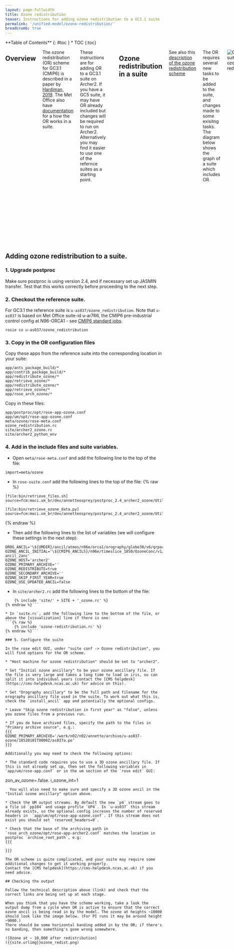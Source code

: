 ```yaml
---
layout: page-fullwidth
title: Ozone redistribution
teaser: Instructions for adding ozone redistribution to a GC3.1 suite
permalink: '/unified-model/ozone-redistribution/'
breadcrumb: true
---
```


<div class="row">
<div class="medium-4 medium-push-8 columns" markdown="1">
<div class="panel radius" markdown="1">
**Table of Contents**
{: #toc }
*  TOC
{:toc}
</div><!-- /.panel -->
</div><!-- /.medium-4 -->

<div class="medium-8 medium-pull-4 columns" markdown="1">

## Overview

The ozone redistribution (OR) scheme for GC3.1 (CMIP6) is described in a paper by [Hardiman, 2019](https://doi.org/10.1029/2019MS001714). 
The Met Office also have [documentation](https://code.metoffice.gov.uk/trac/moci/wiki/OzoneRedistribution) for a how the OR works in a suite. 

These instructions are for adding OR to a GC3.1 suite on Archer2. If you have a GC5 suite, it may have OR already included but changes will be required to run on Archer2. Alternatively you may find it easier to use one of the refernce suites as a starting point.

| Config | Suite |
| :----- | :---- |
| GC3.1  | [u-as037/ozone_redistribution](https://code.metoffice.gov.uk/trac/roses-u/browser/a/s/0/3/7/ozone_redistribution) | 
| GC5    | [u-da412/archer2_ozone](https://code.metoffice.gov.uk/trac/roses-u/browser/d/a/4/1/2/archer2_ozone) | 

## Ozone redistribution in a suite 

See also this [description of the ozone redistribution scheme](https://code.metoffice.gov.uk/trac/moci/wiki/OzoneRedistribution)

The OR requires several new tasks to be added to the suite, and changes made to some exisitng tasks. The diagram below shows the graph of a suite which includes OR.

![Graph of suite with ozone redistribution]({{site.urlimg}}ozone_graph.png)

* `coupled`: As the model runs, data required for the OR is written to a monthly `p4` file: 
```
(0, 253)  DENSITY*R*R AFTER TIMESTEP
(30, 453) Height at Tropopause Level
```

* `postproc`: The monthly `p4` files are then gathered into an annual `po` file for use by the OR code. 
 
* `retrieve_ozone`: This runs at the start of the year before the model and checks that input data required for the OR code are available. The scheme requires data from the previous 1 or 2 years of the simulation. This may be from this run or archived data. Source data is symlinked into a directory: `share/data/ozone_redistribution`. If no archived data is available the OR scheme will not be run for the first year. 

* `redistribute_ozone`: Runs the actual redistribution code, creating a new ozone ancillary file for use in the next year of the simulation in: `share/data/etc/ozone`

* `rose_arch_zone`: Archives the newly created ancillary file and clears out the `share/data/ozone_redistribution` directory. 

* `coupled`: When the subsequent model task runs it will use the updated ozone ancillary file. 

</div><!-- /.medium-8.columns -->
</div><!-- /.row -->

## Adding ozone redistribution to a suite.

### 1. Upgrade postproc

Make sure postproc is using version 2.4, and if necessary set up JASMIN transfer.
Test that this works correctly before proceeding to the next step.

### 2. Checkout the reference suite.

For GC3.1 the reference suite is `u-as037/ozone_redistribution`. Note that `u-as037` is based on Met Office suite-id u-ar766, the CMIP6 pre-industrial control config at N96-ORCA1 - see [CMIP6 standard jobs](https://code.metoffice.gov.uk/trac/ukcmip6/wiki/StandardJobs). 
```
rosie co u-as037/ozone_redistribution
```

### 3. Copy in the OR configuration files

Copy these apps from the reference suite into the corresponding location in your suite:
```
app/ants_package_build/*
app/contrib_package_build/*
app/redistribute_ozone/*
app/retrieve_ozone/*
app/redistribute_ozone/*
app/retrieve_ozone/*
app/rose_arch_ozone/*
```

Copy in these files: 
```
app/postproc/opt/rose-app-ozone.conf
app/um/opt/rose-app-ozone.conf
meta/ozone/rose-meta.conf
ozone_redistribution.rc
site/archer2_ozone.rc
site/archer2_python_env
```

### 4. Add in the include files and suite variables. 

* Open `meta/rose-meta.conf` and add the following line to the top of the file:
```
import=meta/ozone
```

* In `rose-suite.conf` add the following lines to the top of the file:
{% raw %}
~~~
[file:bin/retrieve_files.sh]
source=fcm:moci.xm_br/dev/annetteosprey/postproc_2.4_archer2_ozone/Utilities/ozone_redistribution/retrieve_files.sh

[file:bin/retrieve_ozone_data.py]
source=fcm:moci.xm_br/dev/annetteosprey/postproc_2.4_archer2_ozone/Utilities/ozone_redistribution/retrieve_ozone_data.py
~~~
{% endraw %}

* Then add the following lines to the list of variables (we will configure these settings in the next step):

```
OROG_ANCIL='\${UMDIR}/ancil/atmos/n96e/orca1/orography/globe30/v6/qrparm.orog'
OZONE_ANCIL_INITIAL='\${CMIP6_ANCILS}/n96e/timeslice_1850/OzoneConc/v1/mmro3_monthly_CMIP6_1850_N96_edited-ancil_2anc'
OZONE_HOST='archer2'
OZONE_PRIMARY_ARCHIVE=''
OZONE_REDISTRIBUTE=true
OZONE_SECONDARY_ARCHIVE=''
OZONE_SKIP_FIRST_YEAR=true
OZONE_USE_UPDATED_ANCIL=false
```

* In `site/archer2.rc` add the following lines to the bottom of the file:
```{% raw %}
	{% include 'site/' + SITE + '_ozone.rc' %}
{% endraw %}```

* In `suite.rc`, add the following line to the bottom of the file, or above the [visualization] line if there is one:
```{% raw %}
	{% include 'ozone-redistribution.rc' %}
{% endraw %}```

### 5. Configure the suite

In the rose edit GUI, under "suite conf -> Ozone redistribution", you will find options for the OR scheme.

* "Host machine for ozone redistribution" should be set to "archer2". 

* Set "Initial ozone ancillary" to be your ozone ancillary file. If the file is very large and takes a long time to load in iris, ou can split it into individual years (contact the [CMS helpdesk](https://cms-helpdesk.ncas.ac.uk) for advice on this).

* Set "Orography ancillary" to be the full path and filename for the orography ancillary file used in the suite. To work out what this is, check the `install_ancil` app and potentially the optional configs. 

* Leave "Skip ozone redistribution in first year" as "false", unless you ozone files from a previous run.

* If you do have archived files, specify the path to the files in "Primary archive source", e.g.:
{{{
OZONE_PRIMARY_ARCHIVE='/work/n02/n02/annette/archive/u-as037-ozone/18520101T0000Z/as037a.po'
}}}

Additionally you may need to check the following options: 

* The standard code requires you to use a 3D ozone ancillary file. If this is not already set up, then set the following variables in `app/um/rose-app.conf` or in the um section of the `rose edit` GUI:
```
  zon_av_ozone=.false.
  i_ozone_int=1
```
  You will also need to make sure and specify a 3D ozone ancil in the "Initial ozone ancillary" option above. 

* Check the UM output streams. By default the new `p4` stream goes to a file id `pp104` and usage profile `UP4`. In `u-as037` this stream already exists, so the optional config increses the number of reserved headers in  `app/um/opt/rose-app-ozone.conf`. If this stream does not exist you should set `reserved_headers=0`.

* Check that the base of the archiving path in `rose_arch_ozone/opt/rose-app-archer2.conf` matches the location in postproc `archive_root_path`, e.g:
{{{

}}}

The OR scheme is quite complicated, and your suite may require some additional changes to get it working properly. 
Contact the [CMS helpdesk](https://cms-helpdesk.ncas.ac.uk) if you need advice.

## Checking the output

Follow the technical description above (link) and check that the correct links are being set up at each stage. 

When you think that you have the scheme working, take a look the output dump from a cycle when OR is active to ensure that the correct ozone ancil is being read in by the model. The ozone at heights ~10000 should look like the image below. (For PI runs it may be around height ~9000.)
There should be some horizontal banding added in by the OR; if there's no banding, then something's gone wrong somewhere.

![Ozone at ~ 10,000 after redistribution]({{site.urlimg}}ozone_redist.png)
